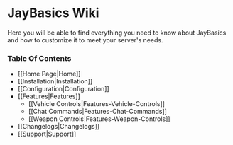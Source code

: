 # JayBasics Wiki

Here you will be able to find everything you need to know about JayBasics and how to customize it to meet your server's needs.

### Table Of Contents

 - [[Home Page|Home]]
 - [[Installation|Installation]]
 - [[Configuration|Configuration]]
 - [[Features|Features]]
	 - [[Vehicle Controls|Features-Vehicle-Controls]]
	 - [[Chat Commands|Features-Chat-Commands]]
	 - [[Weapon Controls|Features-Weapon-Controls]]
 - [[Changelogs|Changelogs]]
 - [[Support|Support]]
